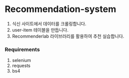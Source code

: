 # Recommendation-system

1. 식신 사이트에서 데이터를 크롤링합니다.
2. user-item 테이블을 만듭니다.
3. Recommenderlab 라이브러리를 활용하여 추천 실습합니다.



### Requirements

1. selenium
2. requests
3. bs4